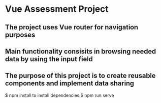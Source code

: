 # Vue Assessment Project

## The project uses Vue router for navigation purposes
## Main functionality consisits in browsing needed data by using the input field
## The purpose of this project is to create reusable components and implement data sharing 

$ npm install to install dependencies
$ npm run serve 

